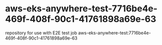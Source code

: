 # aws-eks-anywhere-test-7716be4e-469f-408f-90c1-41761898a69e-63
repository for use with E2E test job aws-eks-anywhere-test:7716be4e-469f-408f-90c1-41761898a69e-63
